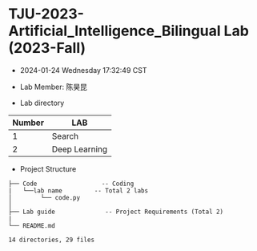 # TJU-2023-Artificial_Intelligence_Bilingual Lab  (2023-Fall)
* 2024-01-24 Wednesday 17:32:49 CST

* Lab Member: 陈昊昆

* Lab directory

| Number | LAB           |
| :----- | ------------- |
| 1      | Search        |
| 2      | Deep Learning |

* Project Structure

```
├── Code                  -- Coding
|   └──lab name         -- Total 2 labs
│  	     └── code.py
│   
├── Lab guide              -- Project Requirements (Total 2)
|
└── README.md

14 directories, 29 files
```

